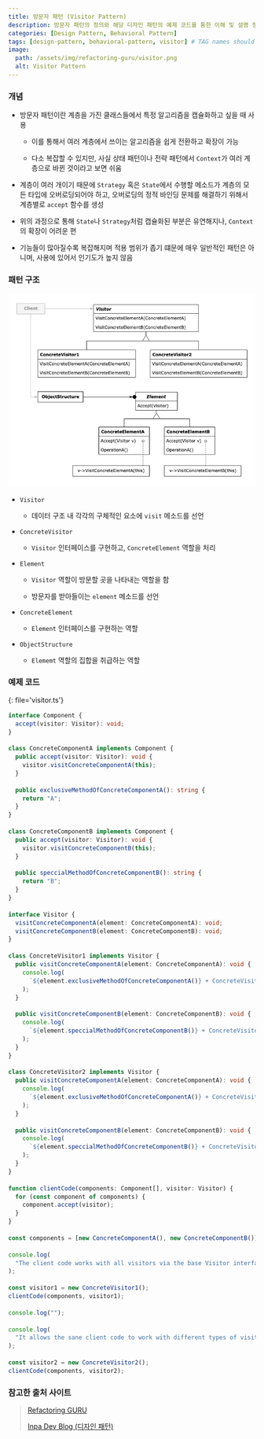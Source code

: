 ```yaml
---
title: 방문자 패턴 (Visitor Pattern)
description: 방문자 패턴의 정의와 해당 디자인 패턴의 예제 코드를 통한 이해 및 설명 정리
categories: [Design Pattern, Behavioral Pattern]
tags: [design-pattern, behavioral-pattern, visitor] # TAG names should always be lowercase
image:
  path: /assets/img/refactoring-guru/visitor.png
  alt: Visitor Pattern
---
```


### 개념

- 방문자 패턴이란 계층을 가진 클래스들에서 특정 알고리즘을 캡슐화하고 싶을 때 사용

  - 이를 통해서 여러 계층에서 쓰이는 알고리즘을 쉽게 전환하고 확장이 가능

  - 다소 복잡할 수 있지만, 사실 상태 패턴이나 전략 패턴에서 `Context`가 여러 계층으로 바뀐 것이라고 보면 쉬움

- 계층이 여러 개이기 때문에 `Strategy` 혹은 `State`에서 수행할 메소드가 계층의 모든 타입에 오버로딩되어야 하고, 오버로딩의 정적 바인딩 문제를 해결하기 위해서 계층별로 `accept` 함수를 생성

- 위의 과정으로 통해 `State`나 `Strategy`처럼 캡슐화된 부분은 유연해지나, `Context`의 확장이 어려운 편

- 기능들이 많아질수록 복잡해지며 적용 범위가 좁기 떄문에 매우 일반적인 패턴은 아니며, 사용에 있어서 인기도가 높지 않음

### 패턴 구조

![visitor](/assets/img/structure/visitor.png)

- `Visitor`

  - 데이터 구조 내 각각의 구체적인 요소에 `visit` 메소드를 선언

- `ConcreteVisitor`

  - `Visitor` 인터페이스를 구현하고, `ConcreteElement` 역할을 처리

- `Element`

  - `Visitor` 역할이 방문할 곳을 나타내는 역할을 함

  - 방문자를 받아들이는 `element` 메소드를 선언

- `ConcreteElement`

  - `Element` 인터페이스를 구현하는 역할

- `ObjectStructure`

  - `Elememt` 역할의 집합을 취급하는 역할

### 예제 코드

{: file='visitor.ts'}

```ts
interface Component {
  accept(visitor: Visitor): void;
}

class ConcreteComponentA implements Component {
  public accept(visitor: Visitor): void {
    visitor.visitConcreteComponentA(this);
  }

  public exclusiveMethodOfConcreteComponentA(): string {
    return "A";
  }
}

class ConcreteComponentB implements Component {
  public accept(visitor: Visitor): void {
    visitor.visitConcreteComponentB(this);
  }

  public speccialMethodOfConcreteComponentB(): string {
    return "B";
  }
}

interface Visitor {
  visitConcreteComponentA(element: ConcreteComponentA): void;
  visitConcreteComponentB(element: ConcreteComponentB): void;
}

class ConcreteVisitor1 implements Visitor {
  public visitConcreteComponentA(element: ConcreteComponentA): void {
    console.log(
      `${element.exclusiveMethodOfConcreteComponentA()} + ConcreteVisitor1`
    );
  }

  public visitConcreteComponentB(element: ConcreteComponentB): void {
    console.log(
      `${element.speccialMethodOfConcreteComponentB()} + ConcreteVisitor1`
    );
  }
}

class ConcreteVisitor2 implements Visitor {
  public visitConcreteComponentA(element: ConcreteComponentA): void {
    console.log(
      `${element.exclusiveMethodOfConcreteComponentA()} + ConcreteVisitor2`
    );
  }

  public visitConcreteComponentB(element: ConcreteComponentB): void {
    console.log(
      `${element.speccialMethodOfConcreteComponentB()} + ConcreteVisitor2`
    );
  }
}

function clientCode(components: Component[], visitor: Visitor) {
  for (const component of components) {
    component.accept(visitor);
  }
}

const components = [new ConcreteComponentA(), new ConcreteComponentB()];

console.log(
  "The client code works with all visitors via the base Visitor interface:"
);

const visitor1 = new ConcreteVisitor1();
clientCode(components, visitor1);

console.log("");

console.log(
  "It allows the sane client code to work with different types of visitors:"
);

const visitor2 = new ConcreteVisitor2();
clientCode(components, visitor2);
```

### 참고한 출처 사이트

> [Refactoring GURU](https://refactoring.guru/ko/design-patterns)
>
> [Inpa Dev Blog (디자인 패턴)](https://inpa.tistory.com/category/%EB%94%94%EC%9E%90%EC%9D%B8%20%ED%8C%A8%ED%84%B4)
